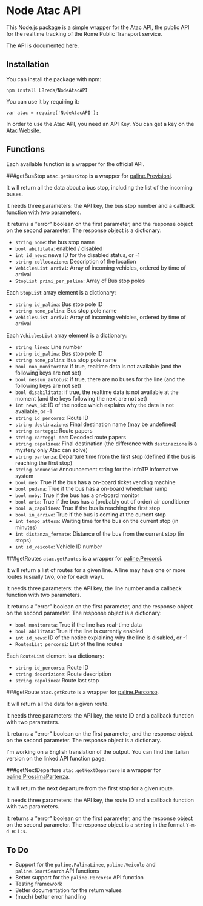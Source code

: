 Node Atac API
=============

This Node.js package is a simple wrapper for the Atac API, the public
API for the realtime tracking of the Rome Public Transport service.

The API is documented
[here](https://www.agenziamobilita.roma.it/it/api-real-time.html).

Installation
------------

You can install the package with npm:

    npm install LBreda/NodeAtacAPI
  
You can use it by requiring it:

    var atac = require('NodeAtacAPI');
    
In order to use the Atac API, you need an API Key. You can get a key
on the [Atac Website](http://muovi.roma.it/dev/key).
    
Functions
---------
Each available function is a wrapper for the official API.

###getBusStop
`atac.getBusStop` is a wrapper for [paline.Previsioni](https://bitbucket.org/agenziamobilita/muoversi-a-roma/wiki/paline.Previsioni).

It will return all the data about a bus stop, including the list of the
incoming buses.

It needs three parameters: the API key, the bus stop number and a
callback function with two parameters.

It returns a "error" boolean on the first parameter, and the response
object on the second parameter. The response object is a dictionary:

* `string nome`: the bus stop name
* `bool abilitata`: enabled / disabled
* `int id_news`: news ID for the disabled status, or -1
* `string collocazione`: Description of the location
* `VehiclesList arrivi`: Array of incoming vehicles, ordered by time of arrival
* `StopList primi_per_palina`: Array of Bus stop poles

Each `StopList` array element is a dictionary:

* `string id_palina`: Bus stop pole ID
* `string nome_palina`: Bus stop pole name
* `VehiclesList arrivi`: Array of incoming vehicles, ordered by time of arrival
  
Each `VehiclesList` array element is a dictionary:

* `string linea`: Line number
* `string id_palina`: Bus stop pole ID
* `string nome_palina`: Bus stop pole name
* `bool non_monitorata`: if true, realtime data is not available (and the following keys are not set)
* `bool nessun_autobus`: if true, there are no buses for the line (and the following keys are not set)
* `bool disabilitata`: if true, the realtime data is not available at the moment (and the keys following the next are not set)
* `int news_id`: ID of the notice which explains why the data is not available, or -1
* `string id_percorso`: Route ID
* `string destinazione`: Final destination name (may be undefined)
* `string carteggi`: Route papers
* `string carteggi dec`: Decoded route papers
* `string capolinea`: Final destination (the difference with `destinazione` is a mystery only Atac can solve)
* `string partenza`: Departure time from the first stop (defined if the bus is reaching the first stop)
* `string annuncio`: Announcement string for the InfoTP informative system
* `bool meb`: True if the bus has a on-board ticket vending machine
* `bool pedana`: True if the bus has a on-board wheelchair ramp
* `bool moby`: True if the bus has a on-board monitor
* `bool aria`: True if the bus has a (probably out of order) air conditioner
* `bool a_capolinea`: True if the bus is reaching the first stop
* `bool in_arrivo`: True if the bus is coming at the current stop
* `int tempo_attesa`: Waiting time for the bus on the current stop (in minutes)
* `int distanza_fermate`: Distance of the bus from the current stop (in stops)
* `int id_veicolo`: Vehicle ID number
  
###getRoutes
`atac.getRoutes` is a wrapper for [paline.Percorsi](https://bitbucket.org/agenziamobilita/muoversi-a-roma/wiki/paline.Percorsi).

It will return a list of routes for a given line. A line may have one
or more routes (usually two, one for each way).

It needs three parameters: the API key, the line number and a
callback function with two parameters.

It returns a "error" boolean on the first parameter, and the response
object on the second parameter. The response object is a dictionary:

* `bool monitorata`: True if the line has real-time data
* `bool abilitata`: True if the line is currently enabled
* `int id_news`: ID of the notice explaining why the line is disabled, or -1
* `RoutesList percorsi`: List of the line routes

Each `RouteList` element is a dictionary:

* `string id_percorso`: Route ID
* `string descrizione`: Route description
* `string capolinea`: Route last stop
  
###getRoute
`atac.getRoute` is a wrapper for [paline.Percorso](https://bitbucket.org/agenziamobilita/muoversi-a-roma/wiki/paline.Percorso).

It will return all the data for a given route.

It needs three parameters: the API key, the route ID and a
callback function with two parameters.

It returns a "error" boolean on the first parameter, and the response
object on the second parameter. The response object is a dictionary.

I'm working on a English translation of the output. You can find the
Italian version on the linked API function page.

###getNextDeparture
`atac.getNextDeparture` is a wrapper for [paline.ProssimaPartenza](https://bitbucket.org/agenziamobilita/muoversi-a-roma/wiki/paline.ProssimaPartenza).

It will return the next departure from the first stop for a given route.

It needs three parameters: the API key, the route ID and a
callback function with two parameters.

It returns a "error" boolean on the first parameter, and the response
object on the second parameter. The response object is a `string` in
the format `Y-m-d H:i:s`.

To Do
-----
* Support for the `paline.PalinaLinee`, `paline.Veicolo` and
`paline.SmartSearch` API functions
* Better support for the `paline.Percorso` API function
* Testing framework
* Better documentation for the return values
* (much) better error handling